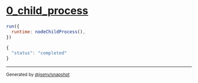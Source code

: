 # [0_child_process](../../node_process_exit.test.mjs#L17)

```js
run({
  runtime: nodeChildProcess(),
})
```

```js
{
  "status": "completed"
}
```

---

<sub>
  Generated by <a href="https://github.com/jsenv/core/tree/main/packages/independent/snapshot">@jsenv/snapshot</a>
</sub>
